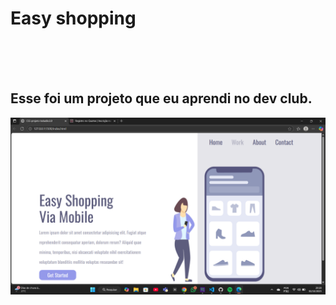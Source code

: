 <h1>Easy shopping</h1>
<br>
<br>
<br>
<h2>Esse foi um projeto que eu aprendi no dev club.</h2>
<img src="Captura de tela 2025-10-02 202830.png">
